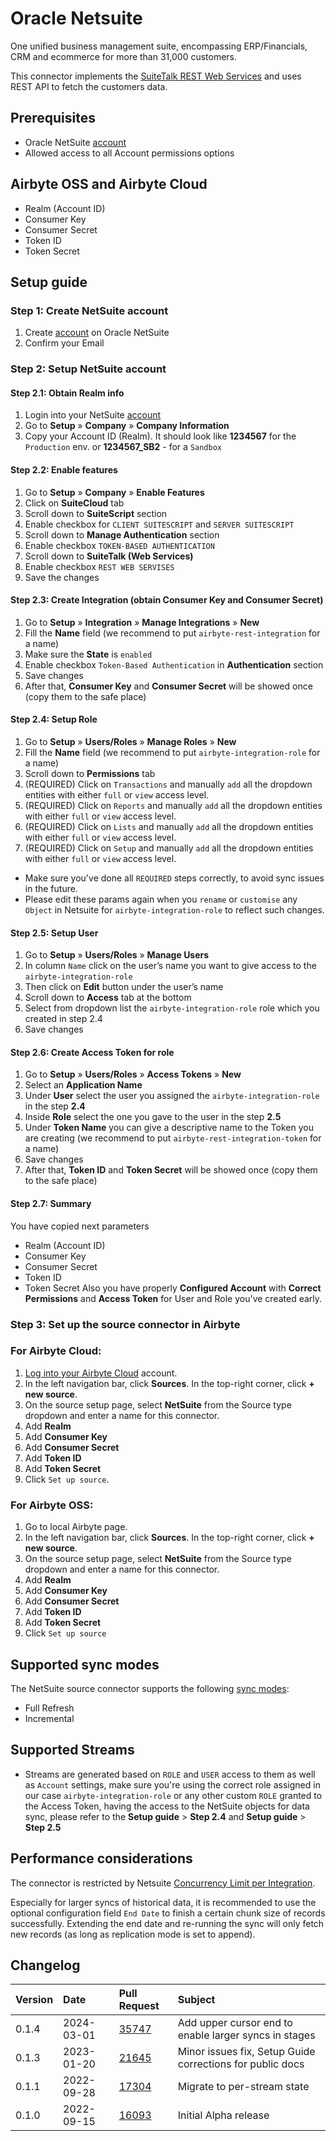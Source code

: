 # Oracle Netsuite

One unified business management suite, encompassing ERP/Financials, CRM and ecommerce for more than 31,000 customers.

This connector implements the [SuiteTalk REST Web Services](https://docs.oracle.com/en/cloud/saas/netsuite/ns-online-help/chapter_1540391670.html) and uses REST API to fetch the customers data.

## Prerequisites
* Oracle NetSuite [account](https://system.netsuite.com/pages/customerlogin.jsp?country=US)
* Allowed access to all Account permissions options

## Airbyte OSS and Airbyte Cloud
* Realm (Account ID)
* Consumer Key
* Consumer Secret
* Token ID
* Token Secret

## Setup guide
### Step 1: Create NetSuite account

1. Create [account](https://system.netsuite.com/pages/customerlogin.jsp?country=US) on Oracle NetSuite
2. Confirm your Email

### Step 2: Setup NetSuite account
#### Step 2.1: Obtain Realm info
1. Login into your NetSuite [account](https://system.netsuite.com/pages/customerlogin.jsp?country=US)
2. Go to **Setup** » **Company** » **Company Information**
3. Copy your Account ID (Realm). It should look like **1234567** for the `Production` env. or **1234567_SB2** - for a `Sandbox`
#### Step 2.2: Enable features
1. Go to **Setup** » **Company** » **Enable Features**
2. Click on **SuiteCloud** tab
3. Scroll down to **SuiteScript** section
4. Enable checkbox for `CLIENT SUITESCRIPT` and `SERVER SUITESCRIPT`
5. Scroll down to **Manage Authentication** section
6. Enable checkbox `TOKEN-BASED AUTHENTICATION`
7. Scroll down to **SuiteTalk (Web Services)**
8. Enable checkbox `REST WEB SERVISES`
9. Save the changes
#### Step 2.3: Create Integration (obtain Consumer Key and Consumer Secret)
1. Go to **Setup** » **Integration** » **Manage Integrations** » **New**
2. Fill the **Name** field (we recommend to put `airbyte-rest-integration` for a name)
3. Make sure the **State** is `enabled`
4. Enable checkbox `Token-Based Authentication` in **Authentication** section
5. Save changes
6. After that, **Consumer Key** and **Consumer Secret** will be showed once (copy them to the safe place)
#### Step 2.4: Setup Role
1. Go to **Setup** » **Users/Roles** » **Manage Roles** » **New**
2. Fill the **Name** field (we recommend to put `airbyte-integration-role` for a name)
3. Scroll down to **Permissions** tab
4. (REQUIRED) Click on `Transactions` and manually `add` all the dropdown entities with either `full` or `view` access level.
5. (REQUIRED) Click on `Reports` and manually `add` all the dropdown entities with either `full` or `view` access level.
6. (REQUIRED) Click on `Lists` and manually `add` all the dropdown entities with either `full` or `view` access level.
7. (REQUIRED) Click on `Setup` and manually `add` all the dropdown entities with either `full` or `view` access level.
* Make sure you've done all `REQUIRED` steps correctly, to avoid sync issues in the future.
* Please edit these params again when you `rename` or `customise` any `Object` in Netsuite for `airbyte-integration-role` to reflect such changes.

#### Step 2.5: Setup User
1. Go to **Setup** » **Users/Roles** » **Manage Users**
2. In column `Name` click on the user’s name you want to give access to the `airbyte-integration-role`
3. Then click on **Edit** button under the user’s name
4. Scroll down to **Access** tab at the bottom
5. Select from dropdown list the `airbyte-integration-role` role which you created in step 2.4
6. Save changes

#### Step 2.6: Create Access Token for role
1. Go to **Setup** » **Users/Roles** » **Access Tokens** » **New**
2. Select an **Application Name**
3. Under **User** select the user you assigned the `airbyte-integration-role` in the step **2.4**
4. Inside **Role** select the one you gave to the user in the step **2.5**
5. Under **Token Name** you can give a descriptive name to the Token you are creating (we recommend to put `airbyte-rest-integration-token` for a name)
6. Save changes
7. After that, **Token ID** and **Token Secret** will be showed once (copy them to the safe place)

#### Step 2.7: Summary
You have copied next parameters
* Realm (Account ID)
* Consumer Key
* Consumer Secret
* Token ID
* Token Secret
Also you have properly **Configured Account** with **Correct Permissions** and **Access Token** for User and Role you've created early.

### Step 3: Set up the source connector in Airbyte
### For Airbyte Cloud:

1. [Log into your Airbyte Cloud](https://cloud.airbyte.com/workspaces) account.
2. In the left navigation bar, click **Sources**. In the top-right corner, click **+ new source**.
3. On the source setup page, select **NetSuite** from the Source type dropdown and enter a name for this connector.
4. Add **Realm**
5. Add **Consumer Key**
6. Add **Consumer Secret**
7. Add **Token ID**
8. Add **Token Secret**
9. Click `Set up source`.

### For Airbyte OSS:

1. Go to local Airbyte page.
2. In the left navigation bar, click **Sources**. In the top-right corner, click **+ new source**.
3. On the source setup page, select **NetSuite** from the Source type dropdown and enter a name for this connector.
4. Add **Realm**
5. Add **Consumer Key**
6. Add **Consumer Secret**
7. Add **Token ID**
8. Add **Token Secret**
9. Click `Set up source`


## Supported sync modes

The NetSuite source connector supports the following [sync modes](https://docs.airbyte.com/cloud/core-concepts#connection-sync-modes):
 - Full Refresh
 - Incremental

## Supported Streams

- Streams are generated based on `ROLE` and `USER` access to them as well as `Account` settings, make sure you're using the correct role assigned in our case `airbyte-integration-role` or any other custom `ROLE` granted to the Access Token, having the access to the NetSuite objects for data sync, please refer to the **Setup guide** > **Step 2.4** and **Setup guide** > **Step 2.5**


## Performance considerations

The connector is restricted by Netsuite [Concurrency Limit per Integration](https://docs.oracle.com/en/cloud/saas/netsuite/ns-online-help/bridgehead_156224824287.html).

Especially for larger syncs of historical data, it is recommended to use the optional configuration field `End Date` to finish a certain chunk size of records successfully. Extending the end date and re-running the sync will only fetch new records (as long as replication mode is set to append).

## Changelog

| Version | Date       | Pull Request                                             | Subject                     |
| :------ | :--------- | :------------------------------------------------------- | :-------------------------- |
| 0.1.4   | 2024-03-01 | [35747](https://github.com/airbytehq/airbyte/pull/35747) | Add upper cursor end to enable larger syncs in stages  |
| 0.1.3   | 2023-01-20 | [21645](https://github.com/airbytehq/airbyte/pull/21645) | Minor issues fix, Setup Guide corrections for public docs |
| 0.1.1   | 2022-09-28 | [17304](https://github.com/airbytehq/airbyte/pull/17304) | Migrate to per-stream state |
| 0.1.0   | 2022-09-15 | [16093](https://github.com/airbytehq/airbyte/pull/16093) | Initial Alpha release       |

